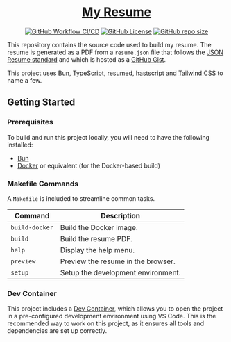 <h1 align="center"><a href="./dist/resume.pdf">My Resume</a></h1>
<p align="center">
  <a href="https://github.com/dylanlangston/Resume/actions/workflows/Build.yaml"><img alt="GitHub Workflow CI/CD" src="https://img.shields.io/github/actions/workflow/status/dylanlangston/Resume/Build.yaml?label=CI%2FCD"></a>
  <a href="https://github.com/dylanlangston/Resume/blob/main/LICENSE"><img alt="GitHub License" src="https://img.shields.io/github/license/dylanlangston/dylanlangston.com?label=License"></a>
  <a href="https://api.github.com/repos/dylanlangston/Resume"><img alt="GitHub repo size" src="https://img.shields.io/github/repo-size/dylanlangston/Resume?label=Repo%20Size"></a>
</p>

This repository contains the source code used to build my resume. The resume is generated as a PDF from a `resume.json` file that follows the [JSON Resume standard](https://jsonresume.org/) and which is hosted as a [GitHub Gist](https://gist.github.com/dylanlangston/80380ec68b970189450dd2fae4502ff1).

This project uses [Bun](https://bun.sh/), [TypeScript](https://www.typescriptlang.org/), [resumed](https://github.com/rbardini/resumed), [hastscript](https://github.com/syntax-tree/hastscript) and [Tailwind CSS](https://tailwindcss.com/) to name a few.

## Getting Started

### Prerequisites

To build and run this project locally, you will need to have the following installed:

-   [Bun](https://bun.sh/)
-   [Docker](https://www.docker.com/) or equivalent (for the Docker-based build)

### Makefile Commands

A `Makefile` is included to streamline common tasks.

| Command | Description |
| ---- | ---- |
| `build-docker` | Build the Docker image. | 
| `build` | Build the resume PDF. | 
| `help` | Display the help menu. | 
| `preview` | Preview the resume in the browser. | 
| `setup` | Setup the development environment. | 

### Dev Container

This project includes a [Dev Container](https://code.visualstudio.com/docs/remote/containers), which allows you to open the project in a pre-configured development environment using VS Code. This is the recommended way to work on this project, as it ensures all tools and dependencies are set up correctly.

